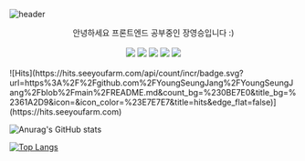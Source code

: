 
![header](https://capsule-render.vercel.app/api?type=wave&color=auto&height=300&section=header&text=Hi%20I'm%20YoungSeung&fontSize=90)
<div align=center>안녕하세요 프론트엔드 공부중인 장영승입니다 :)</div>
<br/>

  <div align=center><img src="https://img.shields.io/badge/React-61DAFB?style=flat&logo=React&logoColor=white"/> <img src="https://img.shields.io/badge/javascript-F7DF1E?style=flat&logo=javascript&logoColor=white"/> <img src="https://img.shields.io/badge/html5-E34F26?style=flat&logo=html5&logoColor=white"/> <img src="https://img.shields.io/badge/css3-1572B6?style=flat&logo=css3&logoColor=white"/> <img src="https://img.shields.io/badge/styledcomponents-DB7093?style=flat&logo=styledcomponents&logoColor=white"/></div>

<br/>
 ![Hits](https://hits.seeyoufarm.com/api/count/incr/badge.svg?url=https%3A%2F%2Fgithub.com%2FYoungSeungJang%2FYoungSeungJang%2Fblob%2Fmain%2FREADME.md&count_bg=%230BE7E0&title_bg=%2361A2D9&icon=&icon_color=%23E7E7E7&title=hits&edge_flat=false)](https://hits.seeyoufarm.com)

  ![Anurag's GitHub stats](https://github-readme-stats.vercel.app/api?username=YoungSeungJang&show_icons=true&theme=dark)

  [![Top Langs](https://github-readme-stats.vercel.app/api/top-langs/?username=YoungSeungJang&langs_count=8)](https://github.com/깃허브아이디/github-readme-stats)
  
<!--
**YoungSeungJang/YoungSeungJang** is a ✨ _special_ ✨ repository because its `README.md` (this file) appears on your GitHub profile.

Here are some ideas to get you started:

- 🔭 I’m currently working on ...
- 🌱 I’m currently learning ...
- 👯 I’m looking to collaborate on ...
- 🤔 I’m looking for help with ...
- 💬 Ask me about ...
- 📫 How to reach me: ...
- 😄 Pronouns: ...
- ⚡ Fun fact: ...
-->
